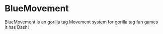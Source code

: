 # BlueMovement
BlueMovement is an gorilla tag Movement system for gorilla tag fan games It has Dash!
